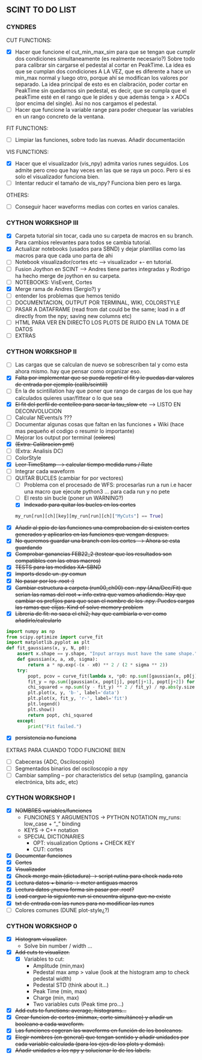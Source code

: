 
## SCINT TO DO LIST

### CYNDRES

CUT FUNCTIONS:

- [x] Hacer que funcione el cut_min_max_sim para que se tengan que cumplir dos condiciones simultaneamente (es realmente necesario?) Sobre todo para calibrar sin cargarse el pedestal al cortar en PeakTime. La idea es que se cumplan dos condiciones A LA VEZ, que es diferente a hace un min_max normal y luego otro, porque ahí se modifican los valores por separado. La idea principal de esto es en claibración, poder cortar en PeakTime sin quedarnos sin pedestal, es decir, que se cumpla que el peakTime esté en el rango que le pides y que además tenga > x ADCs (por encima del single). Así no nos cargamos el pedestal.
- [ ] Hacer que funcione la variable range para poder chequear las variables en un rango concreto de la ventana.

FIT FUNCTIONS:

- [ ] Limpiar las funciones, sobre todo las nuevas. Añadir documentación

VIS FUNCTIONS:

- [x] Hacer que el visualizador (vis_npy) admita varios runes seguidos. Los admite pero creo que hay veces en las que se raya un poco. Pero si es solo el visualizador funciona bien.
- [ ] Intentar reducir el tamaño de vis_npy? Funciona bien pero es larga.

OTHERS:

- [ ] Conseguir hacer waveforms medias con cortes en varios canales.

### CYTHON WORKSHOP III

- [x] Carpeta tutorial sin tocar, cada uno su carpeta de macros en su branch. Para cambios relevantes para todos se cambia tutorial.
- [x] Actualizar notebooks (usados para SBND) y dejar plantillas como las macros para que cada uno parta de ahi
- [ ] Notebook visualizador/cortes etc --> visualizador +- en tutorial.
- [ ] Fusion Joython en SCINT --> Andres tiene partes integradas y Rodrigo ha hecho merge de joython en su carpeta.
- [ ] NOTEBOOKS: VisEvent, Cortes
- [x] Merge rama de Andres (Sergio?) y 
- [ ] entender los problemas que hemos tenido
- [ ] DOCUMENTACION, OUTPUT POR TERMINAL, WIKI, COLORSTYLE
- [ ] PASAR A DATAFRAME (read from dat could be the same; load in a df directly from the npy; saving new columns etc)
- [ ] HTML PARA VER EN DIRECTO LOS PLOTS DE RUIDO EN LA TOMA DE DATOS
- [ ] EXTRAS

### CYTHON WORKSHOP II

- [ ] Las cargas que se calculan de nuevo se sobrescriben tal y como esta ahora mismo. hay que pensar como organizar eso. 
- [x] ~~Falta por implementar que se pueda repetir el fit y le puedas dar valores de entrada por ejemplo (calib/scintill)~~
- [ ] En la de scintillation hay que poner que rango de cargas de los que hay calculados quieres usar/fittear o lo que sea
- [x] ~~El fit del perfil de centelleo para sacar la tau_slow etc~~ --> LISTO EN DECONVOLUCION
- [ ] Calcular NEvents/s ???
- [ ] Documentar algunas cosas que faltan en las funciones + Wiki (hace mas pequeño el codigo o resumir lo importante)
- [ ] Mejorar los output por terminal (~~colores~~)
- [x] ~~(Extra: Calibracion pmt)~~
- [ ] (Extra: Analisis DC)
- [ ] ColorStyle
- [x] ~~Leer TimeStamp --> calcular tiempo medida runs / Rate~~
- [ ] Integrar cada waveform
- [ ] QUITAR BUCLES (cambiar for por vectores)
  - [ ] Problema con el procesado de WFS: procesarlas run a run i.e hacer una macro que ejecute python3 ... para cada run y no pete
  - [ ] El resto sin bucle (poner un WARNING?)
  - [x] ~~Indexado para quitar los bucles en los cortes~~ 
  ```python
  my_run[run][ch][key][my_run[run][ch]["MyCuts"] == True]
  ```
- [x] ~~Añadir al ppio de las funciones una comprobacion de si existen cortes generados y aplicarlos en las funciones que vengan despues.~~
- [x] ~~No queremos guardar una branch con los cortes --> Ahora se esta guardando~~
- [x] ~~Comprobar ganancias FEB22_2 (testear que los resultados son compatibles con las otras macros)~~
- [x] ~~TESTS para las medidas XA-SBND~~
- [x] ~~Imports desde un .py comun~~
- [x] ~~No pasar por los .root :)~~
- [x] ~~Cambiar estructura a carpeta (run00_ch00) con .npy (Ana/Dec/Fit) que serian las ramas del root + info extra que vamos añadiendo. Hay que cambiar os prefijos para que sean el nombre de los .npy. Puedes cargas las ramas que elijas. Kind of solve memory problem~~
- [x] ~~Libreria de fit: no saca el chi2; hay que cambiarla o ver como añadirlo/calcularlo~~
```python
import numpy as np
from scipy.optimize import curve_fit
import matplotlib.pyplot as plt
def fit_gaussians(x, y, N, p0):
    assert x.shape == y.shape, "Input arrays must have the same shape."
    def gaussian(x, a, x0, sigma):
        return a * np.exp(-(x - x0) ** 2 / (2 * sigma ** 2))
    try:
        popt, pcov = curve_fit(lambda x, *p0: np.sum([gaussian(x, p0[j], p0[j+1], p0[j+2]) for j in range(0, len(p0), 3)]), x, y, p0=p0)
        fit_y = np.sum([gaussian(x, popt[j], popt[j+1], popt[j+2]) for j in range(0, len(popt), 3)])
        chi_squared = np.sum((y - fit_y) ** 2 / fit_y) / np.abs(y.size - len(popt))
        plt.plot(x, y, 'b-', label='data')
        plt.plot(x, fit_y, 'r-', label='fit')
        plt.legend()
        plt.show()
        return popt, chi_squared
    except:
        print("Fit failed.")
```
- [x] ~~persistencia no funciona~~

EXTRAS PARA CUANDO TODO FUNCIONE BIEN
- [ ] Cabeceras {ADC, Osciloscopio}
- [ ] Segmentados binarios del osciloscopio a npy
- [ ] Cambiar sampling – por characteristics del setup (sampling, ganancia electrónica, bits adc, etc)

### CYTHON WORKSHOP I

- [x] ~~NOMBRES variables/funciones~~
    - FUNCIONES Y ARGUMENTOS → PYTHON NOTATION
      my_runs: low_case + “_” binding
    - KEYS → C++ notation
    - SPECIAL DICTIONARIES
        - OPT: visualization Options + CHECK KEY
        - CUT: cortes
- [x] ~~Documentar funciones~~
- [x] ~~Cortes~~
- [x] ~~Visualizador~~
- [x] ~~Check merge main (dictadura)  → script rutina para check nada roto~~
- [x] ~~Lectura datos + binario → meter antiguas macros~~
- [x] ~~Lectura datos ¿nueva forma sin pasar por .root?~~
- [x] ~~Load cargue la siguiente run si encuentra alguna que no existe~~
- [x] ~~txt de entrada con las runes para no modificar las runes~~
- [ ] Colores comunes (DUNE plot-style¿?)

### CYTHON WORKSHOP 0

- [x] ~~Histogram visualizer.~~
  - Solve bin number / width ...
- [x] ~~Add cuts to visualizer.~~
  - [x] Variables to cut:
    - Amplitude (min,max)
    - Pedestal max amp > value (look at the histogram amp to check pedestal width)
    - Pedestal STD (think about it...)
    - Peak Time (min, max)
    - Charge (min, max)
    - Two variables cuts (Peak time pro...)
- [x] ~~Add cuts to functions: average, histograms...~~
- [x] ~~Crear funcion de cortes (minmax, corte simultáneo) y añadir un booleano a cada waveform.~~
- [x] ~~Las funciones cogeran las waveforms en función de los booleanos.~~
- [x] ~~Elegir nombres (en general) que tengan sentido y añadir unidades por cada variable calculada (para los ejes de los plots y demás).~~
- [x] ~~Añadir unidades a los npy y solucionar lo de los labels.~~
